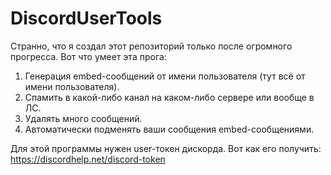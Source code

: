 # DiscordUserTools
Странно, что я создал этот репозиторий только после огромного прогресса.
Вот что умеет эта прога:
1. Генерация embed-сообщений от имени пользователя (тут всё от имени пользователя).
2. Спамить в какой-либо канал на каком-либо сервере или вообще в ЛС.
3. Удалять много сообщений.
4. Автоматически подменять ваши сообщения embed-сообщениями.

Для этой программы нужен user-токен дискорда.
Вот как его получить: https://discordhelp.net/discord-token
